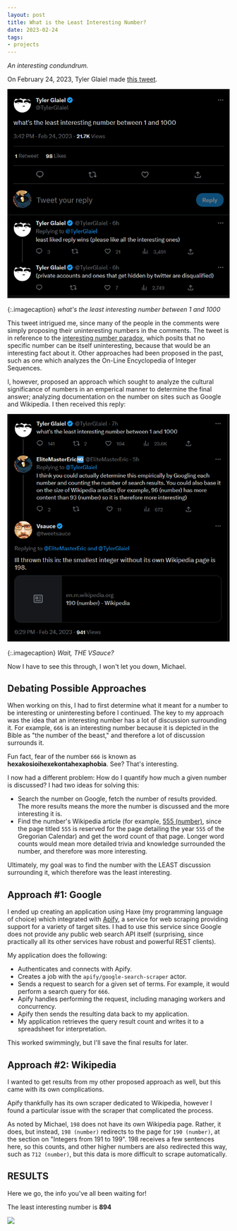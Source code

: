 ```yaml
---
layout: post
title: What is the Least Interesting Number?
date: 2023-02-24
tags:
- projects
---
```


*An interesting condundrum.*

On February 24, 2023, Tyler Glaiel made [this tweet](https://twitter.com/TylerGlaiel/status/1629220118856339457).

![](/images/lin-1.png)

{:.imagecaption}
*what's the least interesting number between 1 and 1000*

This tweet intrigued me, since many of the people in the comments were simply proposing their uninteresting numbers in the comments. The tweet is in reference to the [interesting number paradox](https://en.wikipedia.org/wiki/Interesting_number_paradox), which posits that no specific number can be itself uninteresting, because that would be an interesting fact about it. Other approaches had been proposed in the past, such as one which analyzes the On-Line Encyclopedia of Integer Sequences.

I, however, proposed an approach which sought to analyze the cultural significance of numbers in an emperical manner to determine the final answer; analyzing documentation on the number on sites such as Google and Wikipedia. I then received this reply:

![](/images/lin-2.png)

{:.imagecaption}
*Wait, THE VSauce?*

Now I have to see this through, I won't let you down, Michael.

## Debating Possible Approaches

When working on this, I had to first determine what it meant for a number to be interesting or uninteresting before I continued. The key to my approach was the idea that an interesting number has a lot of discussion surrounding it. For example, `666` is an interesting number because it is depicted in the Bible as "the number of the beast," and therefore a lot of discussion surrounds it.

Fun fact, fear of the number `666` is known as **hexakosioihexekontahexaphobia**. See? That's interesting.

I now had a different problem: How do I quantify how much a given number is discussed? I had two ideas for solving this:

- Search the number on Google, fetch the number of results provided. The more results means the more the number is discussed and the more interesting it is.
- Find the number's Wikipedia article (for example, [555 (number)](https://en.wikipedia.org/wiki/555_(number)), since the page titled `555` is reserved for the page detailing the year `555` of the Gregorian Calendar) and get the word count of that page. Longer word counts would mean more detailed trivia and knowledge surrounded the number, and therefore was more interesting.

Ultimately, my goal was to find the number with the LEAST discussion surrounding it, which therefore was the least interesting.

## Approach #1: Google

I ended up creating an application using Haxe (my programming language of choice) which integrated with [Apify](https://apify.com/), a service for web scraping providing support for a variety of target sites. I had to use this service since Google does not provide any public web search API itself (surprising, since practically all its other services have robust and powerful REST clients).

My application does the following:

- Authenticates and connects with Apify.
- Creates a job with the `apify/google-search-scraper` actor.
- Sends a request to search for a given set of terms. For example, it would perform a search query for `666`.
- Apify handles performing the request, including managing workers and concurrency.
- Apify then sends the resulting data back to my application.
- My application retrieves the query result count and writes it to a spreadsheet for interpretation.

This worked swimmingly, but I'll save the final results for later.

## Approach #2: Wikipedia

I wanted to get results from my other proposed approach as well, but this came with its own complications.

Apify thankfully has its own scraper dedicated to Wikipedia, however I found a particular issue with the scraper that complicated the process.

As noted by Michael, `198` does not have its own Wikipedia page. Rather, it does, but instead, `198 (number)` redirects to the page for `190 (number)`, at the section on "Integers from 191 to 199". 198 receives a few sentences here, so this counts, and other higher numbers are also redirected this way, such as `712 (number)`, but this data is more difficult to scrape automatically.


## RESULTS

Here we go, the info you've all been waiting for!

The least interesting number is **894**

![](/images/lin-result-1.png)